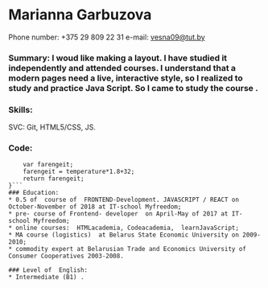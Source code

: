 #  Marianna Garbuzova
Phone number:  +375 29 809 22 31
e-mail: vesna09@tut.by
### Summary: I woud like making a  layout. I have studied it independently and attended courses. I understand that a modern pages need a live, interactive style, so I realized to study and practice Java Script. So I came to study the course .
### Skills: 
SVC: Git, HTML5/CSS, JS.
###  Code: 
```module.exports = function warmup(temperature) {
	var farengeit;
	farengeit = temperature*1.8+32;
	return farengeit;
}```
### Education: 
* 0.5 of  course of  FRONTEND-Development. JAVASCRIPT / REACT on  October-November of 2018 at IT-school Myfreedom;
* pre- course of Frontend- developer  on April-May of 2017 at IT-school Myfreedom; 
* online courses:  HTMLacademia, Codeacademia,  learnJavaScript;
* MA course (logistics)  at Belarus State Economic University on 2009-2010;
* commodity expert at Belarusian Trade and Economics University of Consumer Cooperatives 2003-2008. 

### Level of  English: 
* Intermediate (B1) .